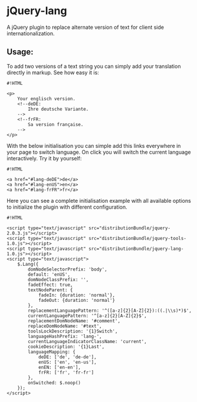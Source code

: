 <!-- region modline

vim: set tabstop=4 shiftwidth=4 expandtab:
vim: foldmethod=marker foldmarker=region,endregion:

endregion

region header

Copyright Torben Sickert 16.12.2012

License
   This library written by Torben Sickert stand under a creative commons
   naming 3.0 unported license.
   see http://creativecommons.org/licenses/by/3.0/deed.de

endregion -->

jQuery-lang
===========

A jQuery plugin to replace alternate version of text for client side
internationalization.
<!--deDE:
    Ein jQuery-Plugin zum Klient seitigem Ersetzten von verschiedenen
    Textversionen.
-->
<!--frFR:
    Un plugin jQuery pour remplacer version alternative de texte pour le côté
    client l'internationalisation.
-->

Usage<!--deDE:Verwendung--><!--frFR:Demande-->:
-----------------------------------------------

To add two versions of a text string you can simply add your translation
directly in markup. See how easy it is:
<!--deDE:
    Um zwei Sprachversionen eines Text Knotens im Markup anzubieten müssen
    einfach nur per Kommentar alternative Versionen hinter dem zu übersetzenden
    String gesetzt werden.
-->
<!--frFR:
    Doit offrir deux versions linguistiques d'un nœud de texte dans la balise
    facile à traduire que par Commentez versions alternatives derrière le
    Chaîne à être réglé.
-->

<!--showExample-->

    #!HTML

    <p>
        Your englisch version.
        <!--deDE:
            Ihre deutsche Variante.
        -->
        <!--frFR:
            Sa version française.
        -->
    </p>

With the below initialisation you can simple add this links everywhere in your
page to switch language. On click you will switch the current language
interactively. Try it by yourself:
<!--deDE:
    Mit der oben aufgezeigten Konfiguration können Sie einfach folgenden Links
    an beliebiger Stelle im Markup plazieren. Beim Klicken auf die
    Sprach-Wechsel-Links wird die Sprache Ihrer Webseite entsprechend
    angepasst. Versuchen Sie selbst:
-->
<!--frFR:
    Avec la configuration ci-dessus, vous pouvez simplement identifié les liens
    suivants placer n'importe où dans le balisage. Lorsque vous cliquez sur l'
    Langue échange de liens est la langue de votre site en conséquence
    ajustée. Essayez par vous-même:
-->

<!--showExample-->

    #!HTML

    <a href="#lang-deDE">de</a>
    <a href="#lang-enUS">en</a>
    <a href="#lang-frFR">fr</a>

Here you can see a complete initialisation example with all available options
to initialize the plugin with different configuration.
<!--deDE:
    Hier können Sie ein Komplettbeispiel der Initialisierung sehen und alle
    verfügbaren Optionen betrachten, um das Plugin in verschiedenen
    Konfigurationen zu verwenden.
-->
<!--frFR:
    Ici vous pouvez voir toutes les options disponibles pour le plug-in
    différentes configurations pour initialiser.
-->

    #!HTML

    <script type="text/javascript" src="distributionBundle/jquery-2.0.3.js"></script>
    <script type="text/javascript" src="distributionBundle/jquery-tools-1.0.js"></script>
    <script type="text/javascript" src="distributionBundle/jquery-lang-1.0.js"></script>
    <script type="text/javascript">
        $.Lang({
            domNodeSelectorPrefix: 'body',
            default: 'enUS',
            domNodeClassPrefix: '',
            fadeEffect: true,
            textNodeParent: {
                fadeIn: {duration: 'normal'},
                fadeOut: {duration: 'normal'}
            },
            replacementLanguagePattern: '^([a-z]{2}[A-Z]{2}):((.|\\s)*)$',
            currentLanguagePattern: '^[a-z]{2}[A-Z]{2}$',
            replacementDomNodeName: '#comment',
            replaceDomNodeName: '#text',
            toolsLockDescription: '{1}Switch',
            languageHashPrefix: 'lang-',
            currentLanguageIndicatorClassName: 'current',
            cookieDescription: '{1}Last',
            languageMapping: {
                deDE: ['de', 'de-de'],
                enUS: ['en', 'en-us'],
                enEN: ['en-en'],
                frFR: ['fr', 'fr-fr']
            },
            onSwitched: $.noop()
        });
    </script>
